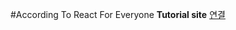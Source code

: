 #According To React For Everyone
**Tutorial site**
[연결](https://www.youtube.com/watch?v=qdOKkK0YBYM&list=PLLnpHn493BHFfs3Uj5tvx17mXk4B4ws4p&index=8)